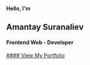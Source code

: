 #### Hello, I'm 
## Amantay Suranaliev 
#### Frontend Web - Developer
 
[#### View My Portfolio](https://amantaysv.github.io/)

